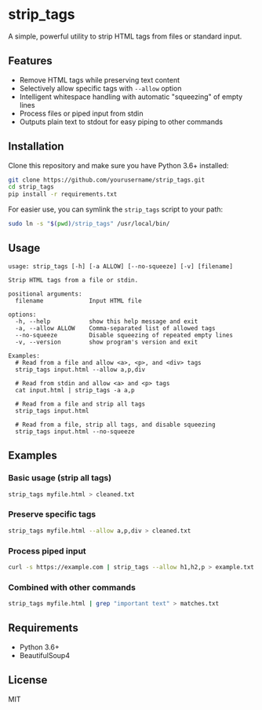 # strip_tags

A simple, powerful utility to strip HTML tags from files or standard input.

## Features

- Remove HTML tags while preserving text content
- Selectively allow specific tags with `--allow` option
- Intelligent whitespace handling with automatic "squeezing" of empty lines
- Process files or piped input from stdin
- Outputs plain text to stdout for easy piping to other commands

## Installation

Clone this repository and make sure you have Python 3.6+ installed:

```bash
git clone https://github.com/yourusername/strip_tags.git
cd strip_tags
pip install -r requirements.txt
```

For easier use, you can symlink the `strip_tags` script to your path:

```bash
sudo ln -s "$(pwd)/strip_tags" /usr/local/bin/
```

## Usage

```
usage: strip_tags [-h] [-a ALLOW] [--no-squeeze] [-v] [filename]

Strip HTML tags from a file or stdin.

positional arguments:
  filename             Input HTML file

options:
  -h, --help           show this help message and exit
  -a, --allow ALLOW    Comma-separated list of allowed tags
  --no-squeeze         Disable squeezing of repeated empty lines
  -v, --version        show program's version and exit

Examples:
  # Read from a file and allow <a>, <p>, and <div> tags
  strip_tags input.html --allow a,p,div

  # Read from stdin and allow <a> and <p> tags
  cat input.html | strip_tags -a a,p

  # Read from a file and strip all tags
  strip_tags input.html

  # Read from a file, strip all tags, and disable squeezing
  strip_tags input.html --no-squeeze
```

## Examples

### Basic usage (strip all tags)

```bash
strip_tags myfile.html > cleaned.txt
```

### Preserve specific tags

```bash
strip_tags myfile.html --allow a,p,div > cleaned.txt
```

### Process piped input

```bash
curl -s https://example.com | strip_tags --allow h1,h2,p > example.txt
```

### Combined with other commands

```bash
strip_tags myfile.html | grep "important text" > matches.txt
```

## Requirements

- Python 3.6+
- BeautifulSoup4

## License

MIT